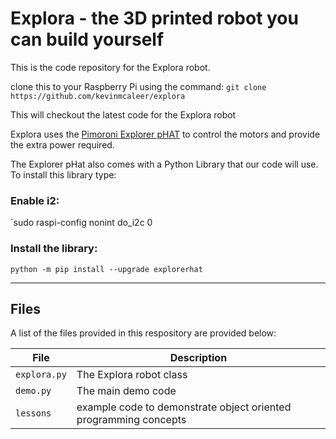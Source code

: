 # Explora - the 3D printed robot you can build yourself

This is the code repository for the Explora robot.

clone this to your Raspberry Pi using the command:
`git clone https://github.com/kevinmcaleer/explora`

This will checkout the latest code for the Explora robot

Explora uses the [Pimoroni Explorer pHAT](https://shop.pimoroni.com/products/explorer-phat) to control the motors and provide the extra power required.

The Explorer pHat also comes with a Python Library that our code will use. To install this library type:

### Enable i2:
`sudo raspi-config nonint do_i2c 0

### Install the library:
`python -m pip install --upgrade explorerhat`

---

##  Files 
A list of the files provided in this respository are provided below:


File | Description
---|---
`explora.py` | The Explora robot class
`demo.py` | The main demo code
`lessons` | example code to demonstrate object oriented programming concepts
